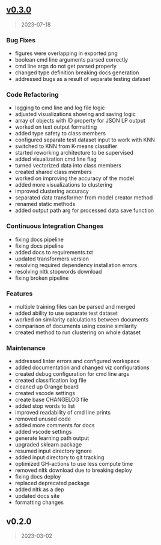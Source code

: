 
<a name="v0.3.0"></a>
## [v0.3.0](https://github.com/odu-emse/mms/compare/v0.2.0...v0.3.0)

> 2023-07-18

### Bug Fixes

* figures were overlapping in exported png
* boolean cmd line arguments parsed correctly
* cmd line args do not get parsed properly
* changed type definition breaking docs generation
* addressed bugs as a result of separate testing dataset

### Code Refactoring

* logging to cmd line and log file logic
* adjusted visualizations showing and saving logic
* array of objects with ID property for JSON LP output
* worked on text output formatting
* added type safety to class members
* configured separate test dataset input to work with KNN
* switched to KNN from K-means classifier
* started reworking architecture to be supervised
* added visualization cmd line flag
* turned vectorized data into class members
* created shared class members
* worked on improving the accuracy of the model
* added more visualizations to clustering
* improved clustering accuracy
* separated data transformer from model creator method
* renamed static methods
* added output path arg for processed data save function

### Continuous Integration Changes

* fixing docs pipeline
* fixing docs pipeline
* added docs to requirements.txt
* updated transformers version
* resolving required dependency installation errors
* resolving nltk stopwords download
* fixing broken pipeline

### Features

* multiple training files can be parsed and merged
* added ability to use separate test dataset
* worked on similarity calculations between documents
* comparison of documents using cosine similarity
* created method to run clustering on whole dataset

### Maintenance

* addressed linter errors and configured workspace
* added documentation and changed viz configurations
* created debug configuration for cmd line args
* created classification log file
* cleaned up Orange board
* created vscode settings
* create base CHANGELOG file
* added stop words to list
* improved readability of cmd line prints
* removed unused code
* added more comments for docs
* added vscode settings
* generate learning path output
* upgraded sklearn package
* resumed input directory ignore
* added input directory to git tracking
* optimized GH-actions to use less compute time
* removed nltk download due to breaking deploy
* fixing docs deploy
* replaced deprecated package
* added nltk as a dep
* updated docs site
* formatting changes


<a name="v0.2.0"></a>
## v0.2.0

> 2023-03-02

